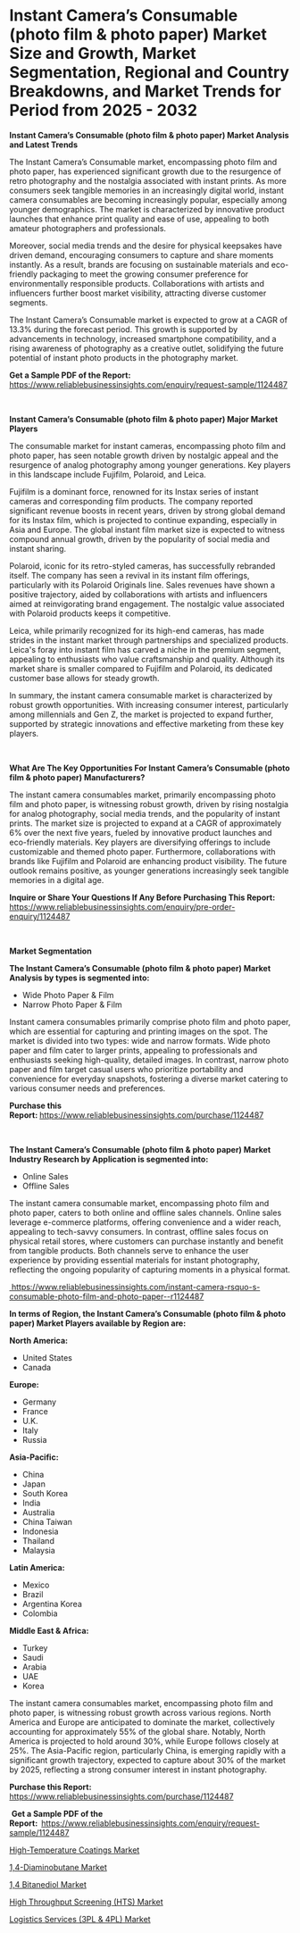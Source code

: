 <p><h1>Instant Camera’s Consumable (photo film & photo paper) Market Size and Growth, Market Segmentation, Regional and Country Breakdowns, and Market Trends for Period from 2025 -  2032</h1></p><p><strong>Instant Camera’s Consumable (photo film & photo paper) Market Analysis and Latest Trends</strong></p>
<p><p>The Instant Camera’s Consumable market, encompassing photo film and photo paper, has experienced significant growth due to the resurgence of retro photography and the nostalgia associated with instant prints. As more consumers seek tangible memories in an increasingly digital world, instant camera consumables are becoming increasingly popular, especially among younger demographics. The market is characterized by innovative product launches that enhance print quality and ease of use, appealing to both amateur photographers and professionals.</p><p>Moreover, social media trends and the desire for physical keepsakes have driven demand, encouraging consumers to capture and share moments instantly. As a result, brands are focusing on sustainable materials and eco-friendly packaging to meet the growing consumer preference for environmentally responsible products. Collaborations with artists and influencers further boost market visibility, attracting diverse customer segments.</p><p>The Instant Camera’s Consumable market is expected to grow at a CAGR of 13.3% during the forecast period. This growth is supported by advancements in technology, increased smartphone compatibility, and a rising awareness of photography as a creative outlet, solidifying the future potential of instant photo products in the photography market.</p></p>
<p><strong>Get a Sample PDF of the Report:&nbsp;</strong> <a href="https://www.reliablebusinessinsights.com/enquiry/request-sample/1124487?utm_campaign=84&utm_medium=2&utm_source=Github&utm_content=ia&utm_term=21032025&utm_id=instant-cameras-consumable-photo-film-photo-paper">https://www.reliablebusinessinsights.com/enquiry/request-sample/1124487</a></p>
<p>&nbsp;</p>
<p><strong>Instant Camera’s Consumable (photo film & photo paper) Major Market Players</strong></p>
<p><p>The consumable market for instant cameras, encompassing photo film and photo paper, has seen notable growth driven by nostalgic appeal and the resurgence of analog photography among younger generations. Key players in this landscape include Fujifilm, Polaroid, and Leica.</p><p>Fujifilm is a dominant force, renowned for its Instax series of instant cameras and corresponding film products. The company reported significant revenue boosts in recent years, driven by strong global demand for its Instax film, which is projected to continue expanding, especially in Asia and Europe. The global instant film market size is expected to witness compound annual growth, driven by the popularity of social media and instant sharing.</p><p>Polaroid, iconic for its retro-styled cameras, has successfully rebranded itself. The company has seen a revival in its instant film offerings, particularly with its Polaroid Originals line. Sales revenues have shown a positive trajectory, aided by collaborations with artists and influencers aimed at reinvigorating brand engagement. The nostalgic value associated with Polaroid products keeps it competitive.</p><p>Leica, while primarily recognized for its high-end cameras, has made strides in the instant market through partnerships and specialized products. Leica's foray into instant film has carved a niche in the premium segment, appealing to enthusiasts who value craftsmanship and quality. Although its market share is smaller compared to Fujifilm and Polaroid, its dedicated customer base allows for steady growth.</p><p>In summary, the instant camera consumable market is characterized by robust growth opportunities. With increasing consumer interest, particularly among millennials and Gen Z, the market is projected to expand further, supported by strategic innovations and effective marketing from these key players.</p></p>
<p>&nbsp;</p>
<p><strong>What Are The Key Opportunities For Instant Camera’s Consumable (photo film & photo paper) Manufacturers?</strong></p>
<p><p>The instant camera consumables market, primarily encompassing photo film and photo paper, is witnessing robust growth, driven by rising nostalgia for analog photography, social media trends, and the popularity of instant prints. The market size is projected to expand at a CAGR of approximately 6% over the next five years, fueled by innovative product launches and eco-friendly materials. Key players are diversifying offerings to include customizable and themed photo paper. Furthermore, collaborations with brands like Fujifilm and Polaroid are enhancing product visibility. The future outlook remains positive, as younger generations increasingly seek tangible memories in a digital age.</p></p>
<p><strong>Inquire or Share Your Questions If Any Before Purchasing This Report:</strong> <a href="https://www.reliablebusinessinsights.com/enquiry/pre-order-enquiry/1124487?utm_campaign=84&utm_medium=2&utm_source=Github&utm_content=ia&utm_term=21032025&utm_id=instant-cameras-consumable-photo-film-photo-paper">https://www.reliablebusinessinsights.com/enquiry/pre-order-enquiry/1124487</a></p>
<p>&nbsp;</p>
<p><strong>Market Segmentation</strong></p>
<p><strong>The Instant Camera’s Consumable (photo film & photo paper) Market Analysis by types is segmented into:</strong></p>
<p><ul><li>Wide Photo Paper & Film</li><li>Narrow Photo Paper & Film</li></ul></p>
<p><p>Instant camera consumables primarily comprise photo film and photo paper, which are essential for capturing and printing images on the spot. The market is divided into two types: wide and narrow formats. Wide photo paper and film cater to larger prints, appealing to professionals and enthusiasts seeking high-quality, detailed images. In contrast, narrow photo paper and film target casual users who prioritize portability and convenience for everyday snapshots, fostering a diverse market catering to various consumer needs and preferences.</p></p>
<p><strong>Purchase this Report:&nbsp;</strong><a href="https://www.reliablebusinessinsights.com/purchase/1124487?utm_campaign=84&utm_medium=2&utm_source=Github&utm_content=ia&utm_term=21032025&utm_id=instant-cameras-consumable-photo-film-photo-paper">https://www.reliablebusinessinsights.com/purchase/1124487</a></p>
<p>&nbsp;</p>
<p><strong>The Instant Camera’s Consumable (photo film & photo paper) Market Industry Research by Application is segmented into:</strong></p>
<p><ul><li>Online Sales</li><li>Offline Sales</li></ul></p>
<p><p>The instant camera consumable market, encompassing photo film and photo paper, caters to both online and offline sales channels. Online sales leverage e-commerce platforms, offering convenience and a wider reach, appealing to tech-savvy consumers. In contrast, offline sales focus on physical retail stores, where customers can purchase instantly and benefit from tangible products. Both channels serve to enhance the user experience by providing essential materials for instant photography, reflecting the ongoing popularity of capturing moments in a physical format.</p></p>
<p><a href="https://www.reliablebusinessinsights.com/instant-camera-rsquo-s-consumable-photo-film-and-photo-paper--r1124487?utm_campaign=84&utm_medium=2&utm_source=Github&utm_content=ia&utm_term=21032025&utm_id=instant-cameras-consumable-photo-film-photo-paper">&nbsp;https://www.reliablebusinessinsights.com/instant-camera-rsquo-s-consumable-photo-film-and-photo-paper--r1124487</a></p>
<p><strong>In terms of Region, the Instant Camera’s Consumable (photo film & photo paper) Market Players available by Region are:</strong></p>
<p>
    <p> <strong> North America: </strong>
        <ul>
            <li>United States</li>
            <li>Canada</li>
        </ul>
        </p> 
    <p> <strong> Europe: </strong>
        <ul>
            <li>Germany</li>
            <li>France</li>
            <li>U.K.</li>
            <li>Italy</li>
            <li>Russia</li>
        </ul>
        </p> 
    <p> <strong> Asia-Pacific: </strong>
        <ul>
            <li>China</li>
            <li>Japan</li>
            <li>South Korea</li>
            <li>India</li>
            <li>Australia</li>
            <li>China Taiwan</li>
            <li>Indonesia</li>
            <li>Thailand</li>
            <li>Malaysia</li>
        </ul>
        </p> 
    <p> <strong> Latin America: </strong>
        <ul>
            <li>Mexico</li>
            <li>Brazil</li>
            <li>Argentina Korea</li>
            <li>Colombia</li>
        </ul>
        </p> 
    <p> <strong> Middle East & Africa: </strong>
        <ul>
            <li>Turkey</li>
            <li>Saudi</li>
            <li>Arabia</li>
            <li>UAE</li>
            <li>Korea</li>
        </ul>
    </p>
    </p>
<p><p>The instant camera consumables market, encompassing photo film and photo paper, is witnessing robust growth across various regions. North America and Europe are anticipated to dominate the market, collectively accounting for approximately 55% of the global share. Notably, North America is projected to hold around 30%, while Europe follows closely at 25%. The Asia-Pacific region, particularly China, is emerging rapidly with a significant growth trajectory, expected to capture about 30% of the market by 2025, reflecting a strong consumer interest in instant photography.</p></p>
<p><strong>Purchase this Report: </strong><a href="https://www.reliablebusinessinsights.com/purchase/1124487?utm_campaign=84&utm_medium=2&utm_source=Github&utm_content=ia&utm_term=21032025&utm_id=instant-cameras-consumable-photo-film-photo-paper">https://www.reliablebusinessinsights.com/purchase/1124487</a></p>
<p>&nbsp;<strong>Get a Sample PDF of the Report:&nbsp;&nbsp;</strong><a href="https://www.reliablebusinessinsights.com/enquiry/request-sample/1124487?utm_campaign=84&utm_medium=2&utm_source=Github&utm_content=ia&utm_term=21032025&utm_id=instant-cameras-consumable-photo-film-photo-paper">https://www.reliablebusinessinsights.com/enquiry/request-sample/1124487</a></p>
<p><strong></strong></p>
<p><p><a href="https://github.com/vandelmanize/Market-Research-Report-List-1/blob/main/high-temperature-coatings-market.md?utm_campaign=84&utm_medium=2&utm_source=Github&utm_content=ia&utm_term=21032025&utm_id=instant-cameras-consumable-photo-film-photo-paper">High-Temperature Coatings Market</a></p><p><a href="https://github.com/saribuissawi/Market-Research-Report-List-1/blob/main/14-diaminobutane-market.md?utm_campaign=84&utm_medium=2&utm_source=Github&utm_content=ia&utm_term=21032025&utm_id=instant-cameras-consumable-photo-film-photo-paper">1,4-Diaminobutane Market</a></p><p><a href="https://github.com/sentoljinqiu/Market-Research-Report-List-1/blob/main/14-bitanediol-market.md?utm_campaign=84&utm_medium=2&utm_source=Github&utm_content=ia&utm_term=21032025&utm_id=instant-cameras-consumable-photo-film-photo-paper">1,4 Bitanediol Market</a></p><p><a href="https://github.com/kecixayaab/Market-Research-Report-List-1/blob/main/high-throughput-screening-hts-market.md?utm_campaign=84&utm_medium=2&utm_source=Github&utm_content=ia&utm_term=21032025&utm_id=instant-cameras-consumable-photo-film-photo-paper">High Throughput Screening (HTS) Market</a></p><p><a href="https://github.com/gilerzelko7a/Market-Research-Report-List-1/blob/main/logistics-services-3pl-4pl-market.md?utm_campaign=84&utm_medium=2&utm_source=Github&utm_content=ia&utm_term=21032025&utm_id=instant-cameras-consumable-photo-film-photo-paper">Logistics Services (3PL & 4PL) Market</a></p></p>